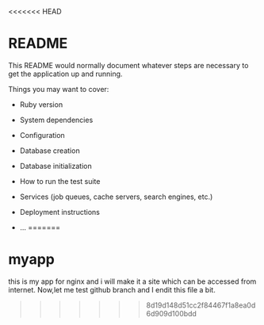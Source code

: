 <<<<<<< HEAD
# README

This README would normally document whatever steps are necessary to get the
application up and running.

Things you may want to cover:

* Ruby version

* System dependencies

* Configuration

* Database creation

* Database initialization

* How to run the test suite

* Services (job queues, cache servers, search engines, etc.)

* Deployment instructions

* ...
=======
# myapp
this is my app for nginx and i will make it a site which can be accessed from internet.
Now,let me test github branch and I endit this file a bit.
>>>>>>> 8d19d148d51cc2f84467f1a8ea0d6d909d100bdd
